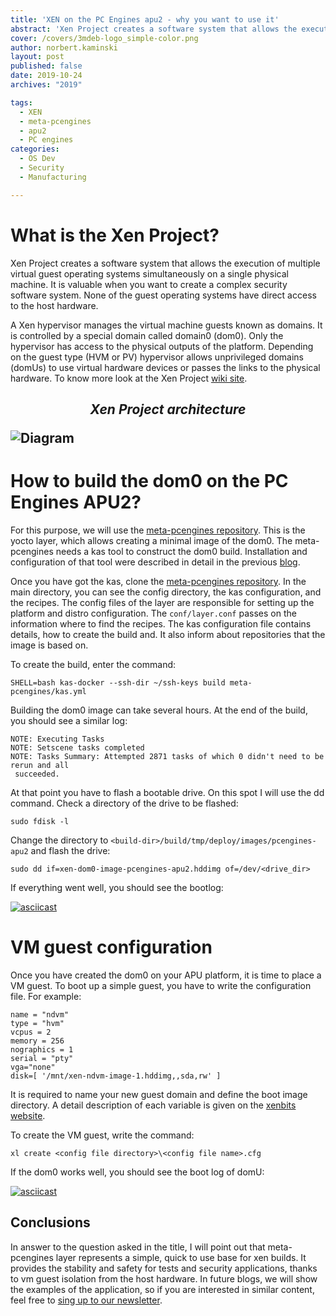 ```yaml
---
title: 'XEN on the PC Engines apu2 - why you want to use it'
abstract: 'Xen Project creates a software system that allows the execution of multiple virtual guest operating systems simultaneously on a single physical machine. In this case, it is a PC Engines apu2 platform. '
cover: /covers/3mdeb-logo_simple-color.png
author: norbert.kaminski
layout: post
published: false
date: 2019-10-24
archives: "2019"

tags:
  - XEN
  - meta-pcengines
  - apu2
  - PC engines
categories:
  - OS Dev
  - Security
  - Manufacturing

---
```

# What is the Xen Project?

Xen Project creates a software system that allows the execution of multiple virtual guest operating systems simultaneously on a single physical machine. It is valuable when you want to create a complex security software system. None of the guest operating systems have direct access to the host hardware.

A Xen hypervisor manages the virtual machine guests known as domains. It is controlled by a special domain called domain0 (dom0). Only the hypervisor has access to the physical outputs of the platform. Depending on the guest type (HVM or PV) hypervisor allows unprivileged domains (domUs) to use virtual hardware devices or passes the links to the physical hardware.
To know more look at the Xen Project [wiki site](https://wiki.xenproject.org/wiki/Xen_Project_Beginners_Guide).

<i>
    <h2><p align=center>Xen Project architecture </p>
</i>

![Diagram](https://cloud.3mdeb.com/index.php/s/HNmc8yqbcCQzCje/preview)

# How to build the dom0 on the PC Engines APU2?

For this purpose, we will use the [meta-pcengines repository](https://github.com/pcengines/meta-pcengines.git). This is the yocto layer, which allows creating a minimal image of the dom0. The meta-pcengines needs a kas tool to construct the dom0 build. Installation and configuration of that tool were described in detail in the previous [blog](https://blog.3mdeb.com/2019/2019-02-07-kas/).

Once you have got the kas, clone the [meta-pcengines repository](https://github.com/pcengines/meta-pcengines.git). In the main directory, you can see the config directory, the kas configuration, and the recipes. The config files of the layer are responsible for setting up the platform and distro configuration. The `conf/layer.conf` passes on the information where to find the recipes. The kas configuration file contains details, how to create the build and. It also inform about repositories that the image is based on. 


To create the build, enter the command:
```
SHELL=bash kas-docker --ssh-dir ~/ssh-keys build meta-pcengines/kas.yml
```

Building the dom0 image can take several hours. At the end of the build, you should see a similar log:
```
NOTE: Executing Tasks
NOTE: Setscene tasks completed
NOTE: Tasks Summary: Attempted 2871 tasks of which 0 didn't need to be rerun and all
 succeeded.
```

At that point you have to flash a bootable drive. On this spot  I will use the dd command. Check a directory of the drive to be flashed:

```
sudo fdisk -l
```

Change the directory to `<build-dir>/build/tmp/deploy/images/pcengines-apu2` and flash the drive:

```
sudo dd if=xen-dom0-image-pcengines-apu2.hddimg of=/dev/<drive_dir>
```

If everything went well, you should see the bootlog:

[![asciicast](https://asciinema.org/a/mzfBdiDWNiWPOEEkev2F6CxwX.svg)](https://asciinema.org/a/mzfBdiDWNiWPOEEkev2F6CxwX?t=95)

# VM guest configuration

Once you have created the dom0 on your APU platform, it is time to place a VM guest. To boot up a simple guest, you have to write the configuration file. For example:

```
name = "ndvm"
type = "hvm"
vcpus = 2
memory = 256
nographics = 1
serial = "pty"
vga="none"
disk=[ '/mnt/xen-ndvm-image-1.hddimg,,sda,rw' ]
```

It is required to name your new guest domain and define the boot image directory. A detail description of each variable is given on the [xenbits website](https://xenbits.xen.org/docs/unstable/man/xl.cfg.5.html).

To create the VM guest, write the command:

```
xl create <config file directory>\<config file name>.cfg
```

If the dom0 works well, you should see the boot log of domU:

[![asciicast](https://asciinema.org/a/U17JbsCqhTHdT30tjTg9gjrPf.svg)](https://asciinema.org/a/U17JbsCqhTHdT30tjTg9gjrPf?t=174)

## Conclusions

In answer to the question asked in the title, I will point out that meta-pcengines layer represents a simple, quick to use base for xen builds. It provides the stability and safety for tests and security applications, thanks to vm guest isolation from the host hardware. 
In future blogs, we will show the examples of the application, so if you are interested in similar content, feel free to [sing up to our newsletter](http://eepurl.com/gfoekD).
